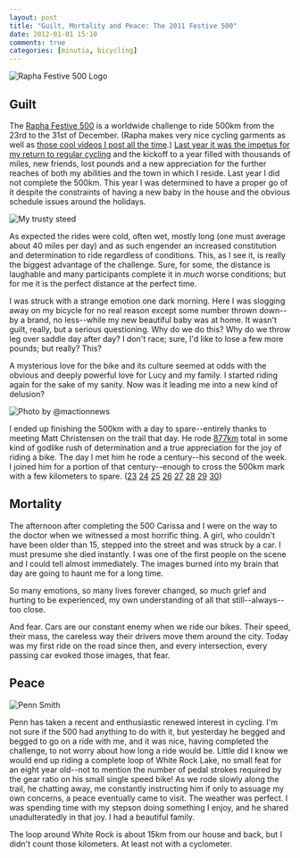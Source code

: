 ```yaml
---
layout: post
title: "Guilt, Mortality and Peace: The 2011 Festive 500"
date: 2012-01-01 15:10
comments: true
categories: [minutia, bicycling]
---
```


![Rapha Festive 500 Logo]({{site.url}}/assets/2012/01/festive.png)

## Guilt

The [Rapha Festive 500](http://www.rapha.cc/festive-500) is a worldwide challenge to ride 500km from the 23rd to the 31st of December. (Rapha makes very nice cycling garments as well as [those cool videos I post all the time]({{site.url}}/2011/05/26/yapab/).) [Last year it was the impetus for my return to regular cycling]({{site.url}}/2011/01/09/corner/) and the kickoff to a year filled with thousands of miles, new friends, lost pounds and a new appreciation for the further reaches of both my abilities and the town in which I reside. Last year I did not complete the 500km. This year I was determined to have a proper go of it despite the constraints of having a new baby in the house and the obvious schedule issues around the holidays.

![My trusty steed]({{site.url}}/assets/2012/01/klein_0.jpg)

As expected the rides were cold, often wet, mostly long (one must average about 40 miles per day) and as such engender an increased constitution and determination to ride regardless of conditions. This, as I see it, is really the biggest advantage of the challenge. Sure, for some, the distance is laughable and many participants complete it in *much* worse conditions; but for me it is the perfect distance at the perfect time.

I was struck with a strange emotion one dark morning. Here I was slogging away on my bicycle for no real reason except some number thrown down--by a brand, no less--while my new beautiful baby was at home. It wasn't guilt, really, but a serious questioning. Why do we do this? Why do we throw leg over saddle day after day? I don't race; sure, I'd like to lose a few more pounds; but really? This?

A mysterious love for the bike and its culture seemed at odds with the obvious and deeply powerful love for Lucy and my family. I started riding again for the sake of my sanity. Now was it leading me into a new kind of delusion?

![Photo by @mactionnews]({{site.url}}/assets/2012/01/matt_c_0.jpg)

I ended up finishing the 500km with a day to spare--entirely thanks to meeting Matt Christensen on the trail that day. He rode [877km](http://instagr.am/p/dnXLp/) total in some kind of godlike rush of determination and a true appreciation for the joy of riding a bike. The day I met him he rode a century--his second of the week. I joined him for a portion of that century--enough to cross the 500km mark with a few kilometers to spare. ([23](http://www.endomondo.com/workouts/31875579) [24](http://www.endomondo.com/workouts/31961179) [25](http://www.endomondo.com/workouts/32037230) [26](http://www.endomondo.com/workouts/32102193) [27](http://www.endomondo.com/workouts/32237316) [28](http://www.endomondo.com/workouts/32312578) [29](http://www.endomondo.com/workouts/32375339) [30](http://www.endomondo.com/workouts/32479151))

## Mortality

The afternoon after completing the 500 Carissa and I were on the way to the doctor when we witnessed a most horrific thing. A girl, who couldn't have been older than 15, stepped into the street and was struck by a car. I must presume she died instantly. I was one of the first people on the scene and I could tell almost immediately. The images burned into my brain that day are going to haunt me for a long time. 

So many emotions, so many lives forever changed, so much grief and hurting to be experienced, my own understanding of all that still--always--too close. 

And fear. Cars are our constant enemy when we ride our bikes. Their speed, their mass, the careless way their drivers move them around the city. Today was my first ride on the road since then, and every intersection, every passing car evoked those images, that fear.

## Peace

![Penn Smith]({{site.url}}/assets/2012/01/penn_0.jpg)

Penn has taken a recent and enthusiastic renewed interest in cycling. I'm not sure if the 500 had anything to do with it, but yesterday he begged and begged to go on a ride with me, and it was nice, having completed the challenge, to not worry about how long a ride would be. Little did I know we would end up riding a complete loop of White Rock Lake, no small feat for an eight year old--not to mention the number of pedal strokes required by the gear ratio on his small single speed bike! As we rode slowly along the trail, he chatting away, me constantly instructing him if only to assuage my own concerns, a peace eventually came to visit. The weather was perfect. I was spending time with my stepson doing something I enjoy, and he shared unadulteratedly in that joy. I had a beautiful family.

The loop around White Rock is about 15km from our house and back, but I didn't count those kilometers. At least not with a cyclometer. 
